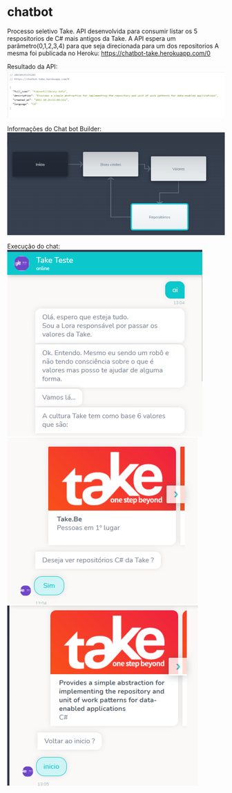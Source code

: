 # chatbot
Processo seletivo Take.
API desenvolvida para consumir listar os 5 respositorios de C# mais antigos da Take. A API espera um parâmetro(0,1,2,3,4) para que seja direcionada para um dos repositorios
A mesma foi publicada no Heroku: https://chatbot-take.herokuapp.com/0

Resultado da API:
![alt text](https://raw.githubusercontent.com/andremedeiros13/chatbot/main/img/api.png?token=AO6PEIANFJCD7Y73AOKXBCDAB3YP2)

Informações do Chat bot
Builder:
![alt text](https://raw.githubusercontent.com/andremedeiros13/chatbot/main/img/Builder.png?token=AO6PEIEUG6ZB6HZVWUA2WK3AB3YJO)

Execução do chat:
![alt text](https://raw.githubusercontent.com/andremedeiros13/chatbot/main/img/resultchat1.png?token=AO6PEIF6A42BPOJUSQZWIHLAB3YMW)
![alt text](https://raw.githubusercontent.com/andremedeiros13/chatbot/main/img/resultchat2.png?token=AO6PEIDS4VVLAKJ7DG7W6GLAB3YM2)
![alt text](https://raw.githubusercontent.com/andremedeiros13/chatbot/main/img/resultchat3.png?token=AO6PEIALCF6B52T5AZEMSYTAB3YM6)

